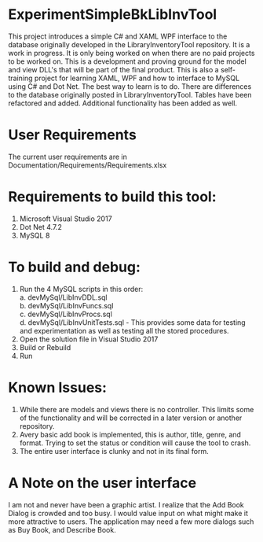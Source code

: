 ﻿# ExperimentSimpleBkLibInvTool
This project introduces a simple C# and XAML WPF interface to the database originally developed in the LibraryInventoryTool repository. It is a work in progress. It is only being worked on when there are no paid projects to be worked on.
This is a development and proving ground for the model and view DLL's that will be part of the final product.
This is also a self-training project for learning XAML, WPF and how to interface to MySQL using C# and Dot Net. The best way to learn is to do.
There are differences to the database originally posted in LibraryInventoryTool. Tables have been refactored and added. Additional functionality has been added as well.
# User Requirements
The current user requirements are in Documentation/Requirements/Requirements.xlsx
# Requirements to build this tool:
1.	Microsoft Visual Studio 2017
2.	Dot Net 4.7.2
3.	MySQL 8
# To build and debug:
1.	Run the 4 MySQL scripts in this order:  
a.	devMySql/LibInvDDL.sql  
b.	devMySql/LibInvFuncs.sql  
c.	devMySql/LibInvProcs.sql  
d.	devMySql/LibInvUnitTests.sql - This provides some data for testing and experimentation as well as testing all the stored procedures. 
2.	Open the solution file in Visual Studio 2017
3.	Build or Rebuild
4.	Run
# Known Issues:
1.	While there are models and views there is no controller. This limits some of the functionality and will be corrected in a later version or another repository.
2.	Avery basic add book is implemented, this is author, title, genre, and format. Trying to set the status or condition will cause the tool to crash.
3.	The entire user interface is clunky and not in its final form.
# A Note on the user interface
I am not and never have been a graphic artist. I realize that the Add Book Dialog is crowded and too busy. I would value input on what might make it more attractive to users. The application may need a few more dialogs such as Buy Book, and Describe Book.
